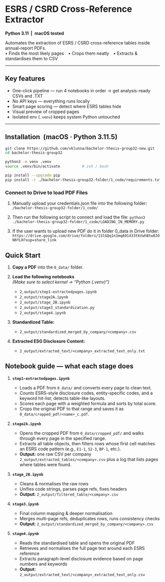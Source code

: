 # ESRS / CSRD Cross-Reference Extractor 
**Python 3.11 | macOS tested**

Automates the extraction of ESRS / CSRD cross-reference tables inside annual-report PDFs.  
• Finds the most likely pages • Crops them neatly • Extracts & standardises them to CSV

---

## Key features

* One-click pipeline — run 4 notebooks in order → get analysis-ready CSVs and .TXT
* No API keys — everything runs locally  
* Smart page scoring — detect where ESRS tables hide  
* Visual preview of cropped pages  
* Isolated env (`.venv`) keeps system Python untouched  

---


## Installation (macOS · Python 3.11.5)

```bash
git clone https://github.com/vklunna/bachelor-thesis-group32-new.git 
cd bachelor-thesis-group32

python3 -m venv .venv
source .venv/bin/activate          # zsh / bash

pip install --upgrade pip
pip install -r ./bachelor-thesis-group32-folder/1_code/requirements.txt

```
### Connect to Drive to load PDF Files
1. Manually upload your credentials.json file into the following folder:
`/bachelor-thesis-group32-folder/1_code/`

2.	Then run the following script to connect and load the file:
`python3 ./bachelor-thesis-group32-folder/1_code/LOADING_IN_MEMORY.py`

3. If the user wants to upload new PDF do it in folder 0_data in Drive folder:
`https://drive.google.com/drive/folders/1SlGQq1n1mqA91433tkVwhBtw8JON6YLH?usp=share_link`



## Quick Start

1. **Copy a PDF** into the `0_data/` folder.

2. **Load the following notebooks**  
   *(Make sure to select kernel → “Python (.venv)”)*
   - `2_output/step1-extractedpages.ipynb`
   - `2_output/stage2A.ipynb`
   - `2_output/stage_2B.ipynb`
   - `2_output/stage3_standardization.py`
   - `2_output/stage4.ipynb`


3. **Standardized Table:**  
   - `2_output/standardized_merged_by_company/<company>.csv`

4. **Extracted ESG Disclosure Content:**  
   - `2_output/extracted_text/<company>_extracted_text_only.txt`


## Notebook guide — what each stage does

1. **`step1-extractedpages.ipynb`**  
    - Loads a PDF from `0_data/` and converts every page to clean text.
    - Counts ESRS-style disclosure codes, entity-specific codes, and a keyword hit-list; detects table-like layouts.
    - Scores each page with a weighted formula and sorts by total score.
    - Crops the original PDF to that range and saves it as `0_data/cropped_pdf/<name>_c.pdf`.

2. **`stage2A.ipynb`**  
    - Opens the cropped PDF from `0_data/cropped_pdf/` and walks through every page in the specified range.  
    - Extracts all table objects, then filters rows whose first cell matches an ESRS code pattern (e.g., `E1-1`, `S2-3`, `BP-1`, etc.).  
    - **Output:** one raw CSV per company `2_output/extracted_tables/<company>.csv` plus a log that lists pages where tables were found.

3. **`stage_2B.ipynb`**  
   - Cleans & normalises the raw rows  
   - Unifies code strings, parses page refs, fixes headers  
   - **Output:** `2_output/filtered_table/<company>.csv`

4. **`stage3.ipynb`**   
   - Final column mapping & deeper normalisation  
   - Merges multi-page refs, deduplicates rows, runs consistency checks  
   - **Output:** `2_output/standardized_merged_by_company/<company>.csv`

5. **`stage4.ipynb`**   
   - Reads the standardised table and opens the original PDF  
   - Retrieves and normalises the full page text around each ESRS reference
   - Extracts paragraph-level disclosure evidence based on page numbers and keywords 
   - **Output:** `2_output/extracted_text/<company>_extracted_text_only.csv`
   

